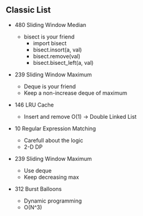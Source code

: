 ## Classic List

  - 480 Sliding Window Median
    - bisect is your friend
      - import bisect
      - bisect.insort(a, val)
      - bisect.remove(val)
      - bisect.bisect_left(a, val)

  - 239 Sliding Window Maximum
    - Deque is your friend
    - Keep a non-increase deque of maximum

  - 146 LRU Cache
    - Insert and remove O(1) -> Double Linked List

  - 10 Regular Expression Matching
    - Carefull about the logic
    - 2-D DP

  - 239 Sliding Window Maximum
    - Use deque
    - Keep decreasing max

  - 312 Burst Balloons
    - Dynamic programming
    - O(N^3)
